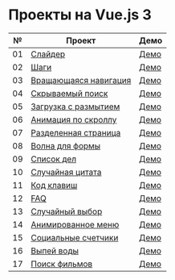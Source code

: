 # Проекты на Vue.js 3

| №  | Проект                                                                                                     | Демо                                                  |
| -- | ---------------------------------------------------------------------------------------------------------- | ----------------------------------------------------- |
| 01 | [Слайдер](https://github.com/inteltone/Vue.js-3-projects/tree/master/01-expanding-cards)                   | [Демо](https://inteltone.ru/vue/expanding-cards/)     |
| 02 | [Шаги](https://github.com/inteltone/Vue.js-3-projects/tree/master/02-progress-steps)                       | [Демо](https://inteltone.ru/vue/progress-steps/)      |
| 03 | [Вращающаяся навигация](https://github.com/inteltone/Vue.js-3-projects/tree/master/03-rotating-navigation) | [Демо](https://inteltone.ru/vue/rotating-navigation/) |
| 04 | [Скрываемый поиск](https://github.com/inteltone/Vue.js-3-projects/tree/master/04-hidden-search-widget)     | [Демо](https://inteltone.ru/vue/hidden-search/)       |
| 05 | [Загрузка с размытием](https://github.com/inteltone/Vue.js-3-projects/tree/master/05-blurry-loading)       | [Демо](https://inteltone.ru/vue/blurry-loading/)      |
| 06 | [Анимация по скроллу](https://github.com/inteltone/Vue.js-3-projects/tree/master/06-scroll-animation)      | [Демо](https://inteltone.ru/vue/scroll-animation/)    |
| 07 | [Разделенная страница](https://github.com/inteltone/Vue.js-3-projects/tree/master/07-split-landing-page)   | [Демо](https://inteltone.ru/vue/split-page/)          |
| 08 | [Волна для формы](https://github.com/inteltone/Vue.js-3-projects/tree/master/08-form-wave)                 | [Демо](https://inteltone.ru/vue/form-wave/)           |
| 09 | [Список дел](https://github.com/inteltone/Vue.js-3-projects/tree/master/09-todo-list)                      | [Демо](https://inteltone.ru/vue/todo-list/)           |
| 10 | [Случайная цитата](https://github.com/inteltone/Vue.js-3-projects/tree/master/10-quotes)                   | [Демо](https://inteltone.ru/vue/quotes/)              |
| 11 | [Код клавиш](https://github.com/inteltone/Vue.js-3-projects/tree/master/11-event-keycodes)                 | [Демо](https://inteltone.ru/vue/event-keycodes/)      |
| 12 | [FAQ](https://github.com/inteltone/Vue.js-3-projects/tree/master/12-faq)                                   | [Демо](https://inteltone.ru/vue/faq/)                 |
| 13 | [Случайный выбор](https://github.com/inteltone/Vue.js-3-projects/tree/master/13-random-choice-picker)      | [Демо](https://inteltone.ru/vue/random-choice-picker/)|
| 14 | [Анимированное меню](https://github.com/inteltone/Vue.js-3-projects/tree/master/14-animated-navigation)    | [Демо](https://inteltone.ru/vue/animated-navigation/) |
| 15 | [Социальные счетчики](https://github.com/inteltone/Vue.js-3-projects/tree/master/15-counters)              | [Демо](https://inteltone.ru/vue/counters/)            |
| 16 | [Выпей воды](https://github.com/inteltone/Vue.js-3-projects/tree/master/16-drink-water)                    | [Демо](https://inteltone.ru/vue/drink-water/)         |
| 17 | [Поиск фильмов](https://github.com/inteltone/Vue.js-3-projects/tree/master/16-movie-app)                   | [Демо](https://inteltone.ru/vue/movie-app/)           |


